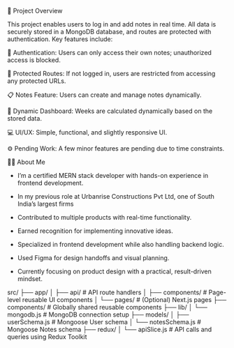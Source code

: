 🔷 Project Overview

This project enables users to log in and add notes in real time. All data is securely stored in a MongoDB database, and routes are protected with authentication. Key features include:

🔐 Authentication: Users can only access their own notes; unauthorized access is blocked.

📂 Protected Routes: If not logged in, users are restricted from accessing any protected URLs.

📋 Notes Feature: Users can create and manage notes dynamically.

📅 Dynamic Dashboard: Weeks are calculated dynamically based on the stored data.

💻 UI/UX: Simple, functional, and slightly responsive UI.

⚙️ Pending Work: A few minor features are pending due to time constraints.


👨‍💻 About Me

- I’m a certified MERN stack developer with hands-on experience in frontend development. 

- In my previous role at Urbanrise Constructions Pvt Ltd, one of South India’s largest firms

- Contributed to multiple products with real-time functionality.

- Earned recognition for implementing innovative ideas.

- Specialized in frontend development while also handling backend logic.

- Used Figma for design handoffs and visual planning.

- Currently focusing on product design with a practical, result-driven mindset.


src/
├── app/
│   ├── api/            # API route handlers
│   ├── components/     # Page-level reusable UI components
│   └── pages/          # (Optional) Next.js pages
├── components/         # Globally shared reusable components
├── lib/
│   └── mongodb.js      # MongoDB connection setup
├── models/
│   ├── userSchema.js   # Mongoose User schema
│   └── notesSchema.js  # Mongoose Notes schema
├── redux/
│   └── apiSlice.js     # API calls and queries using Redux Toolkit


